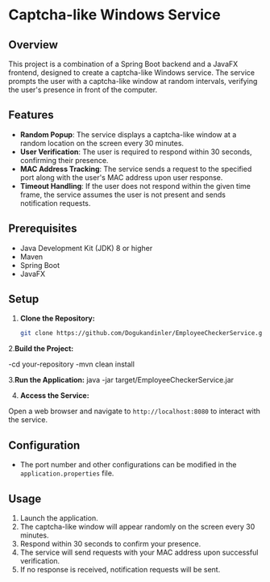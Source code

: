 # Captcha-like Windows Service

## Overview

This project is a combination of a Spring Boot backend and a JavaFX frontend, designed to create a captcha-like Windows service. The service prompts the user with a captcha-like window at random intervals, verifying the user's presence in front of the computer.

## Features

- **Random Popup**: The service displays a captcha-like window at a random location on the screen every 30 minutes.
- **User Verification**: The user is required to respond within 30 seconds, confirming their presence.
- **MAC Address Tracking**: The service sends a request to the specified port along with the user's MAC address upon user response.
- **Timeout Handling**: If the user does not respond within the given time frame, the service assumes the user is not present and sends notification requests.

## Prerequisites

- Java Development Kit (JDK) 8 or higher
- Maven
- Spring Boot
- JavaFX

## Setup

1. **Clone the Repository:**

   ```bash
   git clone https://github.com/Dogukandinler/EmployeeCheckerService.git

2.**Build the Project:**

   -cd your-repository
   -mvn clean install

3.**Run the Application:**
   java -jar target/EmployeeCheckerService.jar

4. **Access the Service:**

Open a web browser and navigate to `http://localhost:8080` to interact with the service.

## Configuration

- The port number and other configurations can be modified in the `application.properties` file.

## Usage

1. Launch the application.
2. The captcha-like window will appear randomly on the screen every 30 minutes.
3. Respond within 30 seconds to confirm your presence.
4. The service will send requests with your MAC address upon successful verification.
5. If no response is received, notification requests will be sent.

